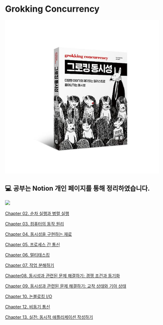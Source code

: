 # Grokking Concurrency

<div align="center">
<img src="./image.png">
</div>

## 💻 공부는 Notion 개인 페이지를 통해 정리하였습니다.

<a href="https://moondongmin.notion.site/grokking-concurrency-158357c44e5680438eddfb7a1474260b?pvs=4">
<img src="https://img.shields.io/badge/Notion-black?style=flat&logo=Notion&logoColor=white"
height="40px"/></a>
<br>

[Chapter 02. 순차 실행과 병렬 실행](https://moondongmin.notion.site/Chapter-02-158357c44e5680dcab25dca36a03b607?pvs=4)

[Chapter 03. 컴퓨터의 동작 원리](https://moondongmin.notion.site/Chapter-03-159357c44e568059bfa2f935a230f4c0?pvs=4)

[Chapter 04. 동시성을 구현하는 재료](https://moondongmin.notion.site/Chapter-04-15a357c44e568043909df1df1f90a0bc?pvs=4)

[Chapter 05. 프로세스 간 통신](https://moondongmin.notion.site/Chapter-05-15e357c44e5680f08a44e4b0c1702e81?pvs=4)

[Chapter 06. 멀티태스킹](https://moondongmin.notion.site/Chapter-06-164357c44e568054bf6adbba7d28d44c?pvs=4)

[Chapter 07. 작업 분해하기](https://moondongmin.notion.site/Chapter-07-168357c44e5680be8807c3e910e444a3?pvs=4)

[Chapter08. 동시성과 관련된 문제 해결하기: 경쟁 조건과 동기화](https://moondongmin.notion.site/Chapter08-16a357c44e56803c8350ee3330906599?pvs=4)

[Chapter 09. 동시성과 관련된 문제 해결하기: 교착 상태와 기아 상태](https://moondongmin.notion.site/Chapter-09-16b357c44e568073aaf0ef7072db8df9?pvs=4)

[Chapter 10. 논블로킹 I/O](https://moondongmin.notion.site/Chapter-10-I-O-175357c44e56806484a1f8b03615bb22?pvs=4)

[Chapter 12. 비동기 통신](https://moondongmin.notion.site/Chapter-12-17a357c44e5680cd9509dedc3285f0fc?pvs=4)

[Chapter 13. 실전: 동시적 애플리케이션 작성하기](https://moondongmin.notion.site/Chapter-13-17a357c44e5680f8a22aeaae4c8e4993?pvs=4)
